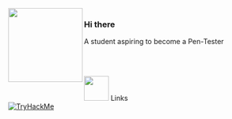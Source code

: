 <img src="https://media.giphy.com/media/edC973xZRBMdCzTuVl/giphy.gif" width="150" align="left">

### Hi there

A student aspiring to become a Pen-Tester

<br>
<br>



<img height="50" src="https://cdnb.artstation.com/p/assets/images/images/017/674/725/original/alvin-aniwa-wolf-running.gif?1556903191"/> Links <br>
[![TryHackMe](https://img.shields.io/badge/-TryHackMe-212C42?logo=TryHackMe)](https://tryhackme.com/p/kyluc)


